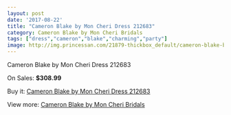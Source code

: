 ```yaml
---
layout: post
date: '2017-08-22'
title: "Cameron Blake by Mon Cheri Dress 212683"
category: Cameron Blake by Mon Cheri Bridals
tags: ["dress","cameron","blake","charming","party"]
image: http://img.princessan.com/21879-thickbox_default/cameron-blake-by-mon-cheri-dress-212683.jpg
---
```

Cameron Blake by Mon Cheri Dress 212683

On Sales: **$308.99**
<a href="https://www.princessan.com/en/9944-cameron-blake-by-mon-cheri-dress-212683.html"><amp-img layout="responsive" width="600" height="600" src="//img.princessan.com/21879-thickbox_default/cameron-blake-by-mon-cheri-dress-212683.jpg" alt="Cameron Blake by Mon Cheri Dress 212683 0" /></a>

Buy it: [Cameron Blake by Mon Cheri Dress 212683](https://www.princessan.com/en/9944-cameron-blake-by-mon-cheri-dress-212683.html "Cameron Blake by Mon Cheri Dress 212683")

View more: [Cameron Blake by Mon Cheri Bridals](https://www.princessan.com/en/79- "Cameron Blake by Mon Cheri Bridals")